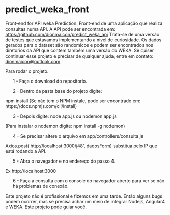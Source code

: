 # predict_weka_front
Front-end for API weka Prediction.
Front-end de uma aplicação que realiza consultas numa API. A API pode ser encontrada em:
https://github.com/dionmaicon/predict_weka_api
Trata-se de uma versão de testes que estavamos implementando a nível de curiosidade.
Os dados gerados para o dataset são randomicos e podem ser encontrados nos diretorios da API que contem também uma versão do WEKA.
Se quiser continuar esse projeto e precisar de qualquer ajuda, entre em contato: dionmaicon@outlook.com 
<p>Para rodar o projeto. </p>
<ol> 1 - Faça o download do repositorio. </ol>
<ol> 2 - Dentro da pasta base do projeto digite:</ol> npm install (Se não tem o NPM instale, pode ser encontrado em: https://docs.npmjs.com/cli/install)
<ol>3 - Depois digite: node app.js ou nodemon app.js </ol> (Para instalar o nodemon digite: npm install -g nodemon)
<ol>4 - Se precisar altere o arquivo em app/controllers/consulta.js</ol>
Axios.post('http://localhost:3000/j48', dadosForm) substitua pelo IP que está rodando a API.
<ol>5 - Abra o navegador e no endereço do passo 4.</ol> Ex http://localhost:3000
<ol>6 - Faça a consulta com o console do navegador aberto para ver se não há problemas de conexão.</ol>

Este projeto não é profissional e fizemos em uma tarde. Então alguns bugs podem ocorrer, mas se precisa achar um meio de integrar Nodejs, Angular4 e WEKA. Este projeto pode guiar você. 
